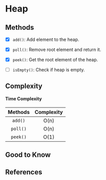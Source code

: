 # Heap



## Methods

- [x] `add()`: Add element to the heap.
- [x] `poll()`: Remove root element and return it.
- [x] `peek()`: Get the root element of the heap.
- [ ] `isEmpty()`: Check if heap is empty.


## Complexity

#### Time Complexity

| Methods      | Complexity |  
| :----------: | :--------: |  
| `add()`      | O(n)       |  
| `poll()`     | O(n)       |  
| `peek()`     | O(1)       |  

## Good to Know



## References